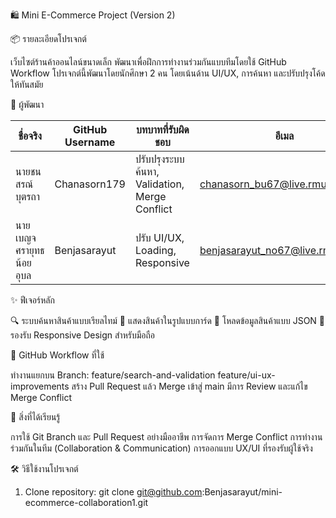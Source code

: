 🛍️ Mini E-Commerce Project (Version 2)

📦 รายละเอียดโปรเจกต์

เว็บไซต์ร้านค้าออนไลน์ขนาดเล็ก พัฒนาเพื่อฝึกการทำงานร่วมกันแบบทีมโดยใช้ GitHub Workflow
โปรเจกต์นี้พัฒนาโดยนักศึกษา 2 คน โดยเน้นด้าน UI/UX, การค้นหา และปรับปรุงโค้ดให้ทันสมัย

👥 ผู้พัฒนา

| ชื่อจริง | GitHub Username | บทบาทที่รับผิดชอบ |อีเมล |
|---------|---------|---------|---------| 
|นายชนสรณ์ บุตรถา| Chanasorn179 | ปรับปรุงระบบค้นหา, Validation, Merge Conflict |chanasorn_bu67@live.rmutl.ac.th|
|นายเบญจศรายุทธ  น้อยอุบล| Benjasarayut | ปรับ UI/UX, Loading, Responsive |benjasarayut_no67@live.rmutl.ac.th |

✨ ฟีเจอร์หลัก

🔍 ระบบค้นหาสินค้าแบบเรียลไทม์
🎨 แสดงสินค้าในรูปแบบการ์ด
📄 โหลดข้อมูลสินค้าแบบ JSON
📱 รองรับ Responsive Design สำหรับมือถือ

🔁 GitHub Workflow ที่ใช้

ทำงานแยกบน Branch:
feature/search-and-validation
feature/ui-ux-improvements
สร้าง Pull Request แล้ว Merge เข้าสู่ main
มีการ Review และแก้ไข Merge Conflict

📘 สิ่งที่ได้เรียนรู้

การใช้ Git Branch และ Pull Request อย่างมืออาชีพ
การจัดการ Merge Conflict
การทำงานร่วมกันในทีม (Collaboration & Communication)
การออกแบบ UX/UI ที่รองรับผู้ใช้จริง

🛠 วิธีใช้งานโปรเจกต์

1. Clone repository: git clone git@github.com:Benjasarayut/mini-ecommerce-collaboration1.git
